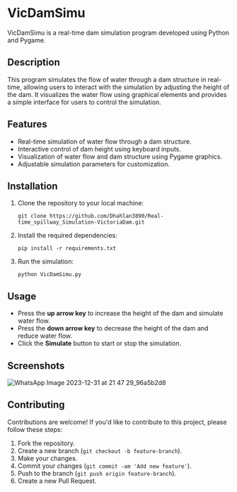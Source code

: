 # VicDamSimu

VicDamSimu is a real-time dam simulation program developed using Python and Pygame.

## Description

This program simulates the flow of water through a dam structure in real-time, allowing users to interact with the simulation by adjusting the height of the dam. It visualizes the water flow using graphical elements and provides a simple interface for users to control the simulation.

## Features

- Real-time simulation of water flow through a dam structure.
- Interactive control of dam height using keyboard inputs.
- Visualization of water flow and dam structure using Pygame graphics.
- Adjustable simulation parameters for customization.

## Installation

1. Clone the repository to your local machine:

    ```
    git clone https://github.com/Dhahlan3890/Real-time_spillway_Simulation-VictoriaDam.git
    ```

2. Install the required dependencies:

    ```
    pip install -r requirements.txt
    ```

3. Run the simulation:

    ```
    python VicDamSimu.py
    ```

## Usage

- Press the **up arrow key** to increase the height of the dam and simulate water flow.
- Press the **down arrow key** to decrease the height of the dam and reduce water flow.
- Click the **Simulate** button to start or stop the simulation.

## Screenshots

![WhatsApp Image 2023-12-31 at 21 47 29_96a5b2d8](https://github.com/Dhahlan3890/Real-time_spillway_Simulation-VictoriaDam/assets/136912785/c622cec4-43aa-479e-aafb-73fdf760e1a1)

## Contributing

Contributions are welcome! If you'd like to contribute to this project, please follow these steps:

1. Fork the repository.
2. Create a new branch (`git checkout -b feature-branch`).
3. Make your changes.
4. Commit your changes (`git commit -am 'Add new feature'`).
5. Push to the branch (`git push origin feature-branch`).
6. Create a new Pull Request.
